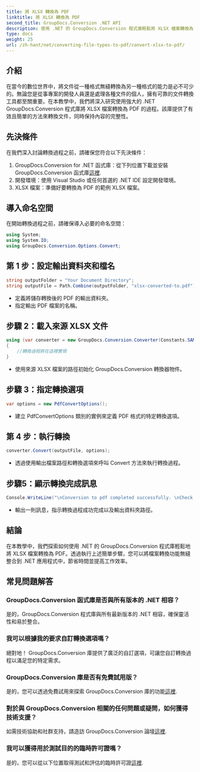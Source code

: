 ```yaml
---
title: 將 XLSX 轉換為 PDF
linktitle: 將 XLSX 轉換為 PDF
second_title: GroupDocs.Conversion .NET API
description: 使用 .NET 的 GroupDocs.Conversion 程式庫輕鬆將 XLSX 檔案轉換為 PDF。無縫整合、可自訂選項和無可挑剔的結果。
type: docs
weight: 25
url: /zh-hant/net/converting-file-types-to-pdf/convert-xlsx-to-pdf/
---
```

## 介紹
在當今的數位世界中，將文件從一種格式無縫轉換為另一種格式的能力是必不可少的。無論您是從事專案的開發人員還是處理各種文件的個人，擁有可靠的文件轉換工具都至關重要。在本教學中，我們將深入研究使用強大的 .NET GroupDocs.Conversion 程式庫將 XLSX 檔案轉換為 PDF 的過程。該庫提供了有效且簡單的方法來轉換文件，同時保持內容的完整性。
## 先決條件
在我們深入討論轉換過程之前，請確保您符合以下先決條件：
1.  GroupDocs.Conversion for .NET 函式庫：從下列位置下載並安裝 GroupDocs.Conversion 函式庫[這裡](https://releases.groupdocs.com/conversion/net/).
2. 開發環境：使用 Visual Studio 或任何首選的 .NET IDE 設定開發環境。
3. XLSX 檔案：準備好要轉換為 PDF 的範例 XLSX 檔案。

## 導入命名空間
在開始轉換過程之前，請確保導入必要的命名空間：
```csharp
using System;
using System.IO;
using GroupDocs.Conversion.Options.Convert;
```
## 第 1 步：設定輸出資料夾和檔名
```csharp
string outputFolder = "Your Document Directory";
string outputFile = Path.Combine(outputFolder, "xlsx-converted-to.pdf");
```
- 定義將儲存轉換後的 PDF 的輸出資料夾。
- 指定輸出 PDF 檔案的名稱。
## 步驟 2：載入來源 XLSX 文件
```csharp
using (var converter = new GroupDocs.Conversion.Converter(Constants.SAMPLE_XLSX))
{
    //轉換過程將在這裡實現
}
```
- 使用來源 XLSX 檔案的路徑初始化 GroupDocs.Conversion 轉換器物件。
## 步驟 3：指定轉換選項
```csharp
var options = new PdfConvertOptions();
```
- 建立 PdfConvertOptions 類別的實例來定義 PDF 格式的特定轉換選項。
## 第 4 步：執行轉換
```csharp
converter.Convert(outputFile, options);
```
- 透過使用輸出檔案路徑和轉換選項來呼叫 Convert 方法來執行轉換過程。
## 步驟5：顯示轉換完成訊息
```csharp
Console.WriteLine("\nConversion to pdf completed successfully. \nCheck output in {0}", outputFolder);
```
- 輸出一則訊息，指示轉換過程成功完成以及輸出資料夾路徑。

## 結論
在本教學中，我們探索如何使用 .NET 的 GroupDocs.Conversion 程式庫輕鬆地將 XLSX 檔案轉換為 PDF。透過執行上述簡單步驟，您可以將檔案轉換功能無縫整合到 .NET 應用程式中，節省時間並提高工作效率。
## 常見問題解答
### GroupDocs.Conversion 函式庫是否與所有版本的 .NET 相容？
是的，GroupDocs.Conversion 程式庫與所有最新版本的 .NET 相容，確保靈活性和易於整合。
### 我可以根據我的要求自訂轉換選項嗎？
絕對地！ GroupDocs.Conversion 庫提供了廣泛的自訂選項，可讓您自訂轉換過程以滿足您的特定需求。
### GroupDocs.Conversion 庫是否有免費試用版？
是的，您可以透過免費試用來探索 GroupDocs.Conversion 庫的功能[這裡](https://releases.groupdocs.com/).
### 對於與 GroupDocs.Conversion 相關的任何問題或疑問，如何獲得技術支援？
如需技術協助和社群支持，請造訪 GroupDocs.Conversion 論壇[這裡](https://forum.groupdocs.com/c/conversion/11).
### 我可以獲得用於測試目的的臨時許可證嗎？
是的，您可以從以下位置取得測試和評估的臨時許可證[這裡](https://purchase.groupdocs.com/temporary-license/).
